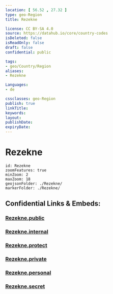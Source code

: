 ```yaml
---
location: [ 56.52 , 27.32 ] 
type: geo-Region
title: Rezekne

license: CC BY-SA 4.0
source: https://datahub.io/core/country-codes
isDeleted: false
isReadOnly: false
draft: false
confidential: public

tags:
- geo/Country/Region
aliases:
- Rezekne

Languages:
- de

cssclasses: geo-Region
publish: true
linkTitle: 
keywords: 
layout: 
publishDate: 
expiryDate: 
---
```


# Rezekne

```leaflet
id: Rezekne
zoomFeatures: true 
minZoom: 2 
maxZoom: 18
geojsonFolder: ./Rezekne/
markerFolder: ./Rezekne/
```


## Confidential Links & Embeds: 

### [Rezekne.public](/_public/\Earth\Continent\Europe\Europe~North\Latvia\Regions~Latvia\Latgale\counties~LatgaleRezekne.public.md) 

### [Rezekne.internal](/_internal/\Earth\Continent\Europe\Europe~North\Latvia\Regions~Latvia\Latgale\counties~LatgaleRezekne.internal.md) 

### [Rezekne.protect](/_protect/\Earth\Continent\Europe\Europe~North\Latvia\Regions~Latvia\Latgale\counties~LatgaleRezekne.protect.md) 

### [Rezekne.private](/_private/\Earth\Continent\Europe\Europe~North\Latvia\Regions~Latvia\Latgale\counties~LatgaleRezekne.private.md) 

### [Rezekne.personal](/_personal/\Earth\Continent\Europe\Europe~North\Latvia\Regions~Latvia\Latgale\counties~LatgaleRezekne.personal.md) 

### [Rezekne.secret](/_secret/\Earth\Continent\Europe\Europe~North\Latvia\Regions~Latvia\Latgale\counties~LatgaleRezekne.secret.md)

